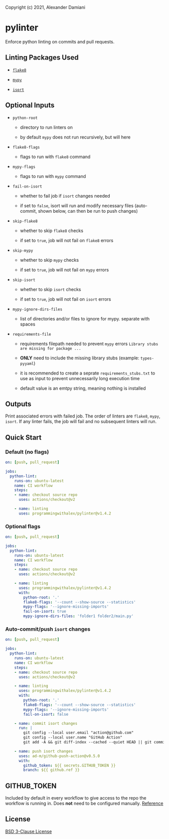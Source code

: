 Copyright (c) 2021, Alexander Damiani

# pylinter

Enforce python linting on commits and pull requests.

## Linting Packages Used

* [`flake8`](https://pypi.org/project/flake8/)

* [`mypy`](https://pypi.org/project/mypy/)

* [`isort`](https://pypi.org/project/isort/)

## Optional Inputs

* `python-root`
  * directory to run linters on

  * by default `mypy` does not run recursively, but will here

* `flake8-flags`
  * flags to run with `flake8` command

* `mypy-flags`
  * flags to run with `mypy` command

* `fail-on-isort`
  * whether to fail job if `isort` changes needed

  * if set to `false`, isort will run and modify necessary files (auto-commit, shown below, can then be run to push changes)

* `skip-flake8`
  * whether to skip `flake8` checks

  * if set to `true`, job will not fail on `flake8` errors

* `skip-mypy`
  * whether to skip `mypy` checks

  * if set to `true`, job will not fail on `mypy` errors

* `skip-isort`
  * whether to skip `isort` checks

  * if set to `true`, job will not fail on `isort` errors

* `mypy-ignore-dirs-files`
  * list of directories and/or files to ignore for mypy. separate with spaces

* `requirements-file`
  * requirements filepath needed to prevent `mypy` errors `Library stubs are missing for package ...`

  * **ONLY** need to include the missing library stubs (example: `types-pyyaml`)

  * it is recommended to create a seprate `requirements_stubs.txt` to use as input to prevent unnecessarily long execution time

  * default value is an emtpy string, meaning nothing is installed

## Outputs

Print associated errors with failed job. The order of linters are `flake8`, `mypy`, `isort`. If any linter fails, the job will fail and no subsequent linters will run.

## Quick Start

### Default (no flags)

```yaml
on: [push, pull_request]

jobs:
  python-lint:
    runs-on: ubuntu-latest
    name: CI workflow
    steps:
    - name: checkout source repo
      uses: actions/checkout@v2

    - name: linting
      uses: programmingwithalex/pylinter@v1.4.2
```

### Optional flags

```yaml
on: [push, pull_request]

jobs:
  python-lint:
    runs-on: ubuntu-latest
    name: CI workflow
    steps:
    - name: checkout source repo
      uses: actions/checkout@v2

    - name: linting
      uses: programmingwithalex/pylinter@v1.4.2
      with:
        python-root: '.'
        flake8-flags: '--count --show-source --statistics'
        mypy-flags: '--ignore-missing-imports'
        fail-on-isort: true
        mypy-ignore-dirs-files: 'folder1 folder2/main.py'
```

### Auto-commit/push `isort` changes

```yaml
on: [push, pull_request]

jobs:
  python-lint:
    runs-on: ubuntu-latest
    name: CI workflow
    steps:
    - name: checkout source repo
      uses: actions/checkout@v2

    - name: linting
      uses: programmingwithalex/pylinter@v1.4.2
      with:
        python-root: '.'
        flake8-flags: '--count --show-source --statistics'
        mypy-flags: '--ignore-missing-imports'
        fail-on-isort: false

    - name: commit isort changes
      run: |
        git config --local user.email "action@github.com"
        git config --local user.name "GitHub Action"
        git add -A && git diff-index --cached --quiet HEAD || git commit -m 'isort'

    - name: push isort changes
      uses: ad-m/github-push-action@v0.5.0
      with:
        github_token: ${{ secrets.GITHUB_TOKEN }}
        branch: ${{ github.ref }}
```

## GITHUB_TOKEN

Included by default in every workflow to give access to the repo the workflow is running in. Does **not** need to be configured manually. [Reference](https://docs.github.com/en/actions/reference/authentication-in-a-workflow)

## License

[BSD 3-Clause License](https://github.com/programmingwithalex/pylinter/blob/main/LICENSE)

